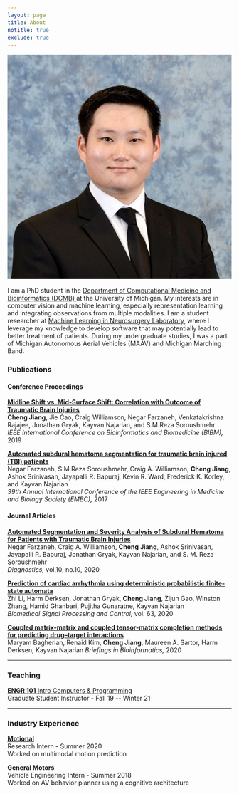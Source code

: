```yaml
---
layout: page
title: About
notitle: true
exclude: true
---
```


<div class="tc-div">
    <div class="tc-col-1">
        <img src="/assets/images/chengjia.jpg" class="tc-profile">
    </div>
    <div class="tc-col-2">
         <p>
        I am a PhD student in the <a href="https://medicine.umich.edu/dept/computational-medicine-bioinformatics">
        Department of Computational Medicine and Bioinformatics (DCMB) </a> at
        the University of Michigan. My interests are in computer vision and
        machine learning, especially representation learning and integrating
        observations from multiple modalities. I am a student researcher at <a
        href="https://hollon.lab.medicine.umich.edu"> Machine Learning in
        Neurosurgery Laboratory</a>, where I leverage my knowledge to develop
        software that may potentially lead to better treatment of patients.
        During my undergraduate studies, I was a part of Michigan Autonomous
        Aerial Vehicles (MAAV) and Michigan Marching Band.
        </p>
    </div>
</div>

### Publications

#### Conference Proceedings

[**Midline Shift vs. Mid-Surface Shift: Correlation with Outcome of Traumatic
Brain Injuries**](https://ieeexplore.ieee.org/document/8983159)  
**Cheng Jiang**, Jie Cao, Craig Williamson, Negar Farzaneh, Venkatakrishna
Rajajee, Jonathan Gryak, Kayvan Najarian, and S.M.Reza Soroushmehr  
*IEEE International Conference on Bioinformatics and Biomedicine (BIBM),*
2019

[**Automated subdural hematoma segmentation for traumatic brain injured (TBI)
patients**](https://ieeexplore.ieee.org/document/8037505)  
Negar Farzaneh, S.M.Reza Soroushmehr, Craig A. Williamson, **Cheng Jiang**,
Ashok Srinivasan, Jayapalli R. Bapuraj, Kevin R. Ward, Frederick K. Korley,
and Kayvan Najarian  
*39th Annual International Conference of the IEEE Engineering in Medicine
and Biology Society (EMBC),* 2017

#### Journal Articles
[**Automated Segmentation and Severity Analysis of Subdural Hematoma for
Patients with Traumatic Brain
Injuries**](https://doi.org/10.3390/diagnostics10100773)  
Negar Farzaneh, Craig A. Williamson, **Cheng Jiang**, Ashok Srinivasan,
Jayapalli R. Bapuraj, Jonathan Gryak, Kayvan Najarian, and S. M. Reza
Soroushmehr  
*Diagnostics,* vol.10, no.10, 2020

[**Prediction of cardiac arrhythmia using deterministic probabilistic
finite-state automata**](https://doi.org/10.1016/j.bspc.2020.102200)  
Zhi Li, Harm Derksen, Jonathan Gryak, **Cheng Jiang**, Zijun Gao, Winston
Zhang, Hamid Ghanbari, Pujitha Gunaratne, Kayvan Najarian  
*Biomedical Signal Processing and Control,* vol. 63, 2020

[**Coupled matrix-matrix and coupled tensor-matrix completion methods for
predicting drug–target interactions**](https://doi.org/10.1093/bib/bbaa025)  
Maryam Bagherian, Renaid Kim, **Cheng Jiang**, Maureen A. Sartor, Harm
Derksen, Kayvan Najarian
*Briefings in Bioinformatics,* 2020

---

### Teaching
[**ENGR 101** Intro Computers & Programming](https://engr101staff.github.io/engr101.org/)  
Graduate Student Instructor - Fall 19 -- Winter 21

---

### Industry Experience

[**Motional**](https://motional.com)  
Research Intern - Summer 2020  
Worked on multimodal motion prediction

**General Motors**  
Vehicle Engineering Intern - Summer 2018  
Worked on AV behavior planner using a cognitive architecture

